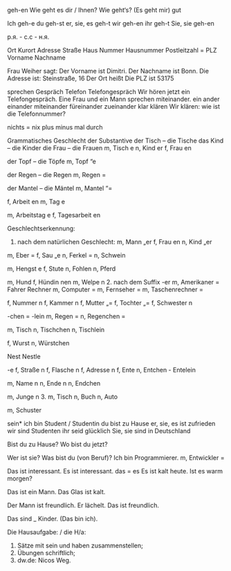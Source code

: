 geh-en
Wie geht es dir / Ihnen?
Wie geht‘s?
(Es geht mir) gut

Ich geh-e
du geh-st
er, sie, es geh-t
wir geh-en
ihr geh-t
Sie, sie geh-en

р.я. -  с.с   -  н.я.

Ort
Kurort
Adresse
Straße
Haus
Nummer
Hausnummer
Postleitzahl = PLZ
Vorname
Nachname

Frau Weiher sagt: 
Der Vorname ist Dimitri.
Der Nachname ist Bonn.
Die Adresse ist: Steinstraße, 16
Der Ort heißt 
Die PLZ ist 53175

sprechen
Gespräch
Telefon
Telefongespräch
Wir hören jetzt ein Telefongespräch.
Eine Frau und ein Mann sprechen miteinander.
ein
ander
einander
miteinander
füreinander
zueinander
klar
klären
Wir klären: wie ist die Telefonnummer?

nichts = nix
plus
minus
mal
durch


Grammatisches Geschlecht der Substantive
der Tisch – die Tische
das Kind – die Kinder
die Frau – die Frauen
m, Tisch e
n, Kind er
f, Frau en

der Topf – die Töpfe
m, Topf “e

der Regen – die Regen
m, Regen =

der Mantel – die Mäntel
m, Mantel “=


f, Arbeit en
m, Tag e

m, Arbeitstag e
f, Tagesarbeit en

Geschlechtserkennung:
1. nach dem natürlichen Geschlecht:
m, Mann „er
f, Frau en
n, Kind „er

m, Eber =
f, Sau „e
n, Ferkel =
n, Schwein

m, Hengst e
f, Stute
n, Fohlen
n, Pferd

m, Hund
f, Hündin nen
m, Welpe n
2. nach dem Suffix
-er
m, Amerikaner =
Fahrer
Rechner
m, Computer =
m, Fernseher =
m, Taschenrechner =

f, Nummer n
f, Kammer n
f, Mutter „=
f, Tochter „=
f, Schwester n

-chen = -lein
m, Regen =
n, Regenchen =

m, Tisch
n, Tischchen
n, Tischlein

f, Wurst
n, Würstchen

Nest
Nestle

-e
f, Straße n
f, Flasche n
f, Adresse n 
f, Ente
n, Entchen - Entelein

m, Name n
n, Ende n
n, Endchen

m, Junge n
3.
m, Tisch
n, Buch
n, Auto

m, Schuster


sein*
ich bin Student / Studentin
du bist zu Hause
er, sie, es ist zufrieden
wir sind Studenten
ihr seid glücklich
Sie, sie sind in Deutschland

Bist du zu Hause?
Wo bist du jetzt?

Wer ist sie?
Was bist du (von Beruf)?
Ich bin Programmierer.
m, Entwickler =

Das ist interessant.
Es ist interessant.
das = es
Es ist kalt heute.
Ist es warm morgen?

Das ist ein Mann.
Das Glas ist kalt.

Der Mann ist freundlich.
Er lächelt.
Das ist freundlich.

Das sind _ Kinder.
(Das bin ich).

Die Hausaufgabe: / die H/a:
1. Sätze mit sein und haben zusammenstellen;
2. Übungen schriftlich;
3. dw.de: Nicos Weg.